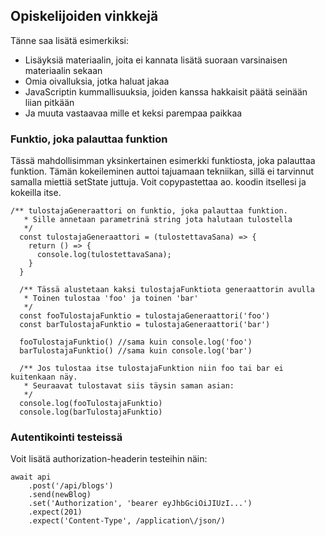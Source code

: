 ## Opiskelijoiden vinkkejä

Tänne saa lisätä esimerkiksi:
* Lisäyksiä materiaalin, joita ei kannata lisätä suoraan varsinaisen materiaalin sekaan
* Omia oivalluksia, jotka haluat jakaa
* JavaScriptin kummallisuuksia, joiden kanssa hakkaisit päätä seinään liian pitkään
* Ja muuta vastaavaa mille et keksi parempaa paikkaa

### Funktio, joka palauttaa funktion

Tässä mahdollisimman yksinkertainen esimerkki funktiosta, joka palauttaa funktion. Tämän kokeileminen auttoi tajuamaan tekniikan, sillä ei tarvinnut samalla miettiä setState juttuja. Voit copypastettaa ao. koodin itsellesi ja kokeilla itse.

```
/** tulostajaGeneraattori on funktio, joka palauttaa funktion.
   * Sille annetaan parametrinä string jota halutaan tulostella
   */
  const tulostajaGeneraattori = (tulostettavaSana) => {
    return () => {
      console.log(tulostettavaSana);
    }
  }

  /** Tässä alustetaan kaksi tulostajaFunktiota generaattorin avulla
   * Toinen tulostaa 'foo' ja toinen 'bar'
   */
  const fooTulostajaFunktio = tulostajaGeneraattori('foo')
  const barTulostajaFunktio = tulostajaGeneraattori('bar')

  fooTulostajaFunktio() //sama kuin console.log('foo')
  barTulostajaFunktio() //sama kuin console.log('bar')

  /** Jos tulostaa itse tulostajaFunktion niin foo tai bar ei kuitenkaan näy.
   * Seuraavat tulostavat siis täysin saman asian:
   */
  console.log(fooTulostajaFunktio)
  console.log(barTulostajaFunktio)
  ```

### Autentikointi testeissä

Voit lisätä authorization-headerin testeihin näin:

```
await api
    .post('/api/blogs')
    .send(newBlog)
    .set('Authorization', 'bearer eyJhbGciOiJIUzI...')
    .expect(201)
    .expect('Content-Type', /application\/json/)
```
